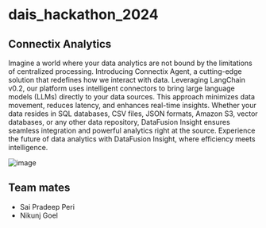 # dais_hackathon_2024

## Connectix Analytics


Imagine a world where your data analytics are not bound by the limitations of centralized processing. Introducing Connectix Agent, a cutting-edge solution that redefines how we interact with data. Leveraging LangChain v0.2, our platform uses intelligent connectors to bring large language models (LLMs) directly to your data sources. This approach minimizes data movement, reduces latency, and enhances real-time insights. Whether your data resides in SQL databases, CSV files, JSON formats, Amazon S3, vector databases, or any other data repository, DataFusion Insight ensures seamless integration and powerful analytics right at the source. Experience the future of data analytics with DataFusion Insight, where efficiency meets intelligence.



![image](https://github.com/saipradeep-peri/dais_hackathon_2024/assets/12533192/7e2c715f-a4c6-4c3d-ac5b-21fc2f202668)

## Team mates

- Sai Pradeep Peri
- Nikunj Goel
